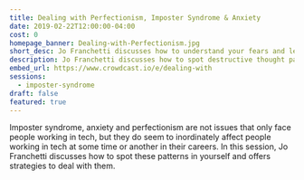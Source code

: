 ```yaml
---
title: Dealing with Perfectionism, Imposter Syndrome & Anxiety
date: 2019-02-22T12:00:00-04:00
cost: 0
homepage_banner: Dealing-with-Perfectionism.jpg
short_desc: Jo Franchetti discusses how to understand your fears and learn to be kind to yourself.
description: Jo Franchetti discusses how to spot destructive thought patterns in yourself, how to manage anxiety and procrastination and how to start being kinder to yourself.
embed_url: https://www.crowdcast.io/e/dealing-with
sessions:
  - imposter-syndrome
draft: false
featured: true
---
```


Imposter syndrome, anxiety and perfectionism are not issues that only face people working in tech, but they do seem to inordinately affect people working in tech at some time or another in their careers. In this session, Jo Franchetti discusses how to spot these patterns in yourself and offers strategies to deal with them.
